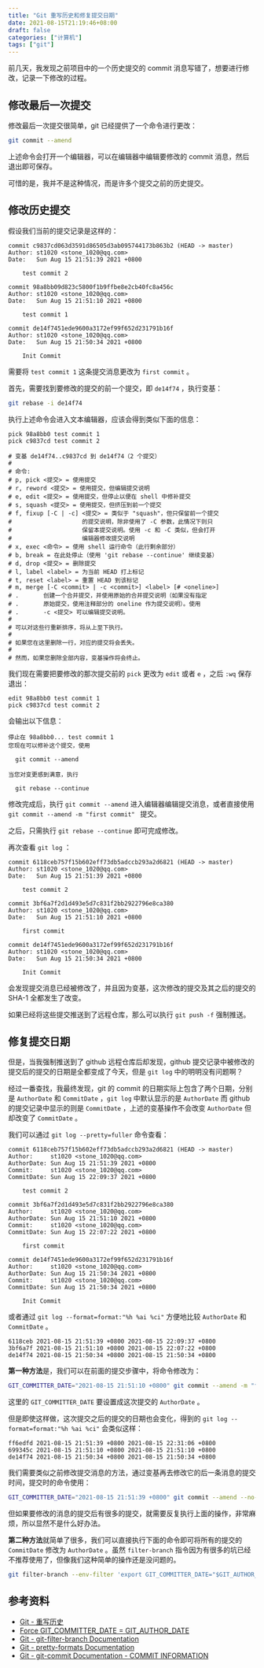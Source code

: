 ```yaml
---
title: "Git 重写历史和修复提交日期"
date: 2021-08-15T21:19:46+08:00
draft: false
categories: ["计算机"]
tags: ["git"]
---
```


前几天，我发现之前项目中的一个历史提交的 commit 消息写错了，想要进行修改，记录一下修改的过程。

## 修改最后一次提交

修改最后一次提交很简单，git 已经提供了一个命令进行更改：

```sh
git commit --amend
```

上述命令会打开一个编辑器，可以在编辑器中编辑要修改的 commit 消息，然后退出即可保存。

可惜的是，我并不是这种情况，而是许多个提交之前的历史提交。

## 修改历史提交

假设我们当前的提交记录是这样的：

```
commit c9837cd063d3591d86505d3ab095744173b863b2 (HEAD -> master)
Author: st1020 <stone_1020@qq.com>
Date:   Sun Aug 15 21:51:39 2021 +0800

    test commit 2

commit 98a8bb09d823c5800f1b9ffbe8e2cb40fc8a456c
Author: st1020 <stone_1020@qq.com>
Date:   Sun Aug 15 21:51:10 2021 +0800

    test commit 1

commit de14f7451ede9600a3172ef99f652d231791b16f
Author: st1020 <stone_1020@qq.com>
Date:   Sun Aug 15 21:50:34 2021 +0800

    Init Commit
```

需要将 `test commit 1` 这条提交消息更改为 `first commit` 。

首先，需要找到要修改的提交的前一个提交，即 `de14f74` ，执行变基：

```sh
git rebase -i de14f74
```

执行上述命令会进入文本编辑器，应该会得到类似下面的信息：

```
pick 98a8bb0 test commit 1
pick c9837cd test commit 2

# 变基 de14f74..c9837cd 到 de14f74（2 个提交）
#
# 命令:
# p, pick <提交> = 使用提交
# r, reword <提交> = 使用提交，但编辑提交说明
# e, edit <提交> = 使用提交，但停止以便在 shell 中修补提交
# s, squash <提交> = 使用提交，但挤压到前一个提交
# f, fixup [-C | -c] <提交> = 类似于 "squash"，但只保留前一个提交
#                    的提交说明，除非使用了 -C 参数，此情况下则只
#                    保留本提交说明。使用 -c 和 -C 类似，但会打开
#                    编辑器修改提交说明
# x, exec <命令> = 使用 shell 运行命令（此行剩余部分）
# b, break = 在此处停止（使用 'git rebase --continue' 继续变基）
# d, drop <提交> = 删除提交
# l, label <label> = 为当前 HEAD 打上标记
# t, reset <label> = 重置 HEAD 到该标记
# m, merge [-C <commit> | -c <commit>] <label> [# <oneline>]
# .       创建一个合并提交，并使用原始的合并提交说明（如果没有指定
# .       原始提交，使用注释部分的 oneline 作为提交说明）。使用
# .       -c <提交> 可以编辑提交说明。
#
# 可以对这些行重新排序，将从上至下执行。
#
# 如果您在这里删除一行，对应的提交将会丢失。
#
# 然而，如果您删除全部内容，变基操作将会终止。
```

我们现在需要把要修改的那次提交前的 `pick` 更改为 `edit` 或者 `e` ，之后 `:wq` 保存退出：

```
edit 98a8bb0 test commit 1
pick c9837cd test commit 2
```

会输出以下信息：

```
停止在 98a8bb0... test commit 1
您现在可以修补这个提交，使用

  git commit --amend

当您对变更感到满意，执行

  git rebase --continue
```

修改完成后，执行 `git commit --amend` 进入编辑器编辑提交消息，或者直接使用 `git commit --amend -m "first commit" ` 提交。

之后，只需执行 `git rebase --continue` 即可完成修改。

再次查看 `git log` ：

```
commit 6118ceb757f15b602eff73db5adccb293a2d6821 (HEAD -> master)
Author: st1020 <stone_1020@qq.com>
Date:   Sun Aug 15 21:51:39 2021 +0800

    test commit 2

commit 3bf6a7f2d1d493e5d7c831f2bb2922796e8ca380
Author: st1020 <stone_1020@qq.com>
Date:   Sun Aug 15 21:51:10 2021 +0800

    first commit

commit de14f7451ede9600a3172ef99f652d231791b16f
Author: st1020 <stone_1020@qq.com>
Date:   Sun Aug 15 21:50:34 2021 +0800

    Init Commit
```

会发现提交消息已经被修改了，并且因为变基，这次修改的提交及其之后的提交的 SHA-1 全都发生了改变。

如果已经将这些提交推送到了远程仓库，那么可以执行 `git push -f` 强制推送。

## 修复提交日期

但是，当我强制推送到了 github 远程仓库后却发现，github 提交记录中被修改的提交后的提交的日期是全都变成了今天，但是 `git log` 中的明明没有问题啊？

经过一番查找，我最终发现，git 的 commit 的日期实际上包含了两个日期，分别是 `AuthorDate` 和 `CommitDate` ，`git log` 中默认显示的是 `AuthorDate` 而 github 的提交记录中显示的则是 `CommitDate` ，上述的变基操作不会改变 `AuthorDate` 但却改变了 `CommitDate` 。

我们可以通过 `git log --pretty=fuller` 命令查看：

```
commit 6118ceb757f15b602eff73db5adccb293a2d6821 (HEAD -> master)
Author:     st1020 <stone_1020@qq.com>
AuthorDate: Sun Aug 15 21:51:39 2021 +0800
Commit:     st1020 <stone_1020@qq.com>
CommitDate: Sun Aug 15 22:09:37 2021 +0800

    test commit 2

commit 3bf6a7f2d1d493e5d7c831f2bb2922796e8ca380
Author:     st1020 <stone_1020@qq.com>
AuthorDate: Sun Aug 15 21:51:10 2021 +0800
Commit:     st1020 <stone_1020@qq.com>
CommitDate: Sun Aug 15 22:07:22 2021 +0800

    first commit

commit de14f7451ede9600a3172ef99f652d231791b16f
Author:     st1020 <stone_1020@qq.com>
AuthorDate: Sun Aug 15 21:50:34 2021 +0800
Commit:     st1020 <stone_1020@qq.com>
CommitDate: Sun Aug 15 21:50:34 2021 +0800

    Init Commit
```

或者通过 `git log --format=format:"%h %ai %ci"` 方便地比较 `AuthorDate` 和 `CommitDate` 。

```
6118ceb 2021-08-15 21:51:39 +0800 2021-08-15 22:09:37 +0800
3bf6a7f 2021-08-15 21:51:10 +0800 2021-08-15 22:07:22 +0800
de14f74 2021-08-15 21:50:34 +0800 2021-08-15 21:50:34 +0800
```

**第一种方法**是，我们可以在前面的提交步骤中，将命令修改为：

```sh
GIT_COMMITTER_DATE="2021-08-15 21:51:10 +0800" git commit --amend -m "first commit"
```

这里的 `GIT_COMMITTER_DATE` 要设置成这次提交的 `AuthorDate` 。

但是即使这样做，这次提交之后的提交的日期也会变化，得到的 `git log --format=format:"%h %ai %ci"` 会类似这样：

```
ff6edfd 2021-08-15 21:51:39 +0800 2021-08-15 22:31:06 +0800
699345c 2021-08-15 21:51:10 +0800 2021-08-15 21:51:10 +0800
de14f74 2021-08-15 21:50:34 +0800 2021-08-15 21:50:34 +0800
```

我们需要类似之前修改提交消息的方法，通过变基再去修改它的后一条消息的提交时间，提交时的命令使用：

```sh
GIT_COMMITTER_DATE="2021-08-15 21:51:39 +0800" git commit --amend --no-edit
```

但如果要修改的消息的提交后有很多的提交，就需要反复执行上面的操作，非常麻烦，所以显然不是什么好办法。

**第二种方法**就简单了很多，我们可以直接执行下面的命令即可将所有的提交的 `CommitDate` 修改为 `AuthorDate` 。虽然 `filter-branch` 指令因为有很多的坑已经不推荐使用了，但像我们这种简单的操作还是没问题的。

```sh
git filter-branch --env-filter 'export GIT_COMMITTER_DATE="$GIT_AUTHOR_DATE"'
```

## 参考资料

- [Git - 重写历史](https://git-scm.com/book/zh/v2/Git-%E5%B7%A5%E5%85%B7-%E9%87%8D%E5%86%99%E5%8E%86%E5%8F%B2)
- [Force GIT_COMMITTER_DATE = GIT_AUTHOR_DATE](https://gist.github.com/bfoz/568898)
- [Git - git-filter-branch Documentation](https://git-scm.com/docs/git-filter-branch)
- [Git - pretty-formats Documentation](https://git-scm.com/docs/pretty-formats)
- [Git - git-commit Documentation -  COMMIT INFORMATION](https://git-scm.com/docs/git-commit#_commit_information)
